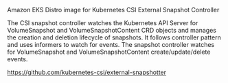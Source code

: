 Amazon EKS Distro image for Kubernetes CSI External Snapshot Controller

The CSI snapshot controller watches the Kubernetes API Server for VolumeSnapshot and VolumeSnapshotContent CRD objects and manages the creation and deletion lifecycle of snapshots. It follows controller pattern and uses informers to watch for events. The snapshot controller watches for VolumeSnapshot and VolumeSnapshotContent create/update/delete events. 

https://github.com/kubernetes-csi/external-snapshotter
